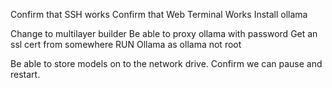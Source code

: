 


Confirm that SSH works
Confirm that Web Terminal Works
Install ollama

Change to multilayer builder
Be able to proxy ollama with password
Get an ssl cert from somewhere
RUN Ollama as ollama not root

Be able to store models on to the network drive.
Confirm we can pause and restart.